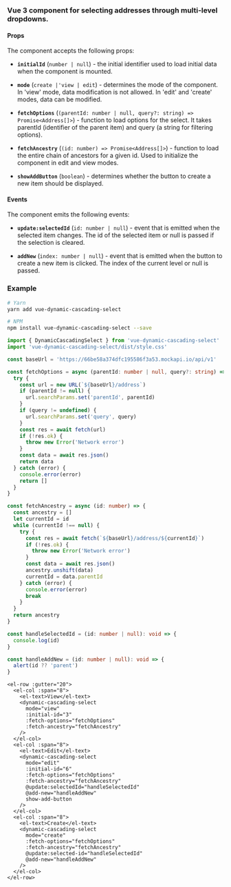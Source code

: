 ### Vue 3 component for selecting addresses through multi-level dropdowns.

#### Props

The component accepts the following props:

- **`initialId`** (`number | null`) -  the initial identifier used to load initial data when the component is mounted.

- **`mode`** (`create |'view | edit`) - determines the mode of the component. In 'view' mode, data modification is not allowed. In 'edit' and 'create' modes, data can be modified.

- **`fetchOptions`** (`(parentId: number | null, query?: string) => Promise<Address[]>`) - function to load options for the select. It takes parentId (identifier of the parent item) and query (a string for filtering options).

- **`fetchAncestry`** (`(id: number) => Promise<Address[]>`) - function to load the entire chain of ancestors for a given id. Used to initialize the component in edit and view modes.

- **`showAddButton`** (`boolean`) - determines whether the button to create a new item should be displayed.

#### Events

The component emits the following events:

- **`update:selectedId`** (`id: number | null`) - event that is emitted when the selected item changes. The id of the selected item or null is passed if the selection is cleared.

- **`addNew`** (`index: number | null`) - event that is emitted when the button to create a new item is clicked. The index of the current level or null is passed.

### Example

```bash
# Yarn
yarn add vue-dynamic-cascading-select

# NPM
npm install vue-dynamic-cascading-select --save
```

```ts
import { DynamicCascadingSelect } from 'vue-dynamic-cascading-select'
import 'vue-dynamic-cascading-select/dist/style.css'

const baseUrl = 'https://66be58a374dfc195586f3a53.mockapi.io/api/v1'

const fetchOptions = async (parentId: number | null, query?: string) => {
  try {
    const url = new URL(`${baseUrl}/address`)
    if (parentId != null) {
      url.searchParams.set('parentId', parentId)
    }
    if (query != undefined) {
      url.searchParams.set('query', query)
    }
    const res = await fetch(url)
    if (!res.ok) {
      throw new Error('Network error')
    }
    const data = await res.json()
    return data
  } catch (error) {
    console.error(error)
    return []
  }
}

const fetchAncestry = async (id: number) => {
  const ancestry = []
  let currentId = id
  while (currentId !== null) {
    try {
      const res = await fetch(`${baseUrl}/address/${currentId}`)
      if (!res.ok) {
        throw new Error('Network error')
      }
      const data = await res.json()
      ancestry.unshift(data)
      currentId = data.parentId
    } catch (error) {
      console.error(error)
      break
    }
  }
  return ancestry
}

const handleSelectedId = (id: number | null): void => {
  console.log(id)
}

const handleAddNew = (id: number | null): void => {
  alert(id ?? 'parent')
}
```

```vue
<el-row :gutter="20">
  <el-col :span="8">
    <el-text>View</el-text>
    <dynamic-cascading-select
      mode="view"
      :initial-id="3"
      :fetch-options="fetchOptions"
      :fetch-ancestry="fetchAncestry"
    />
  </el-col>
  <el-col :span="8">
    <el-text>Edit</el-text>
    <dynamic-cascading-select
      mode="edit"
      :initial-id="6"
      :fetch-options="fetchOptions"
      :fetch-ancestry="fetchAncestry"
      @update:selectedId="handleSelectedId"
      @add-new="handleAddNew"
      show-add-button
    />
  </el-col>
  <el-col :span="8">
    <el-text>Create</el-text>
    <dynamic-cascading-select
      mode="create"
      :fetch-options="fetchOptions"
      :fetch-ancestry="fetchAncestry"
      @update:selected-id="handleSelectedId"
      @add-new="handleAddNew"
    />
  </el-col>
</el-row>
```

